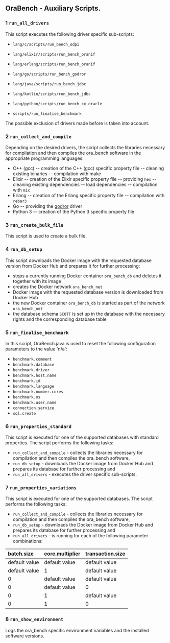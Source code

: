 ## OraBench - Auxiliary Scripts.

### 1 `run_all_drivers`

This script executes the following driver specific sub-scripts:

- `lang/c/scripts/run_bench_odpi`
- `lang/elixir/scripts/run_bench_oranif`
- `lang/erlang/scripts/run_bench_oranif`
- `lang/go/scripts/run_bench_godror`
- `lang/java/scripts/run_bench_jdbc`
- `lang/kotlin/scripts/run_bench_jdbc`
- `lang/python/scripts/run_bench_cx_oracle`

- `scripts/run_finalise_benchmark`

The possible exclusion of drivers made before is taken into account.

### 2 `run_collect_and_compile`

Depending on the desired drivers, the script collects the libraries necessary for compilation and then compiles the ora_bench software in the appropriate
programming languages:

- C++ (gcc)
  -- creation of the C++ (gcc) specific property file -- cleaning existing binaries -- compilation with make
- Elixir -- creation of the Elixir specific property file -- providing `hex`
  -- cleaning existing dependencies -- load dependencies -- compilation with `mix`
- Erlang -- creation of the Erlang specific property file -- compilation with `rebar3`
- Go -- providing the [godror](https://github.com/godror/godror) driver
- Python 3 -- creation of the Python 3 specific property file

### 3 `run_create_bulk_file`

This script is used to create a bulk file.

### 4 `run_db_setup`

This script downloads the Docker image with the requested database version from Docker Hub and prepares it for further processing:

- stops a currently running Docker container `ora_bench_db` and deletes it together with its image
- creates the Docker network `ora_bench_net`
- Docker image with the requested database version is downloaded from Docker Hub
- the new Docker container `ora_bench_db` is started as part of the network `ora_bench_net`
- the database schema `SCOTT` is set up in the database with the necessary rights and the corresponding database table

### 5 `run_finalise_benchmark`

In this script, OraBench.java is used to reset the following configuration parameters to the value 'n/a':

- `benchmark.comment`
- `benchmark.database`
- `benchmark.driver`
- `benchmark.host.name`
- `benchmark.id`
- `benchmark.language`
- `benchmark.number.cores`
- `benchmark.os`
- `benchmark.user.name`
- `connection.service`
- `sql.create`

### 6 `run_properties_standard`

This script is executed for one of the supported databases with standard properties. The script performs the following tasks:

- `run_collect_and_compile` - collects the libraries necessary for compilation and then compiles the ora_bench software,
- `run_db_setup` - downloads the Docker image from Docker Hub and prepares its database for further processing and
- `run_all_drivers` - executes the driver specific sub-scripts.

### 7 `run_properties_variations`

This script is executed for one of the supported databases. The script performs the following tasks:

- `run_collect_and_compile` - collects the libraries necessary for compilation and then compiles the ora_bench software,
- `run_db_setup` - downloads the Docker image from Docker Hub and prepares its database for further processing and
- `run_all_drivers` - is running for each of the following parameter combinations:

| batch.size    | core.multiplier | transaction.size | 
| :---          | :---            | :---             | 
| default value | default value   | default value    |
| default value | 1               | default value    |
| 0             | default value   | default value    |
| 0             | default value   | 0                |
| 0             | 1               | default value    |
| 0             | 1               | 0                |

### 8 `run_show_environment`

Logs the ora_bench specific environment variables and the installed software versions.
